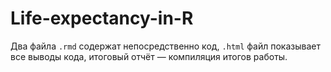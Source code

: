 # Life-expectancy-in-R
Два файла `.rmd` содержат непосредственно код, `.html` файл показывает все выводы кода, итоговый отчёт &mdash; компиляция итогов работы.
